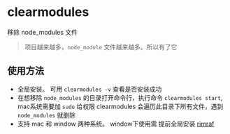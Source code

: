 # clearmodules 

移除 node_modules 文件

> 项目越来越多，`node_module` 文件越来越多。所以有了它

## 使用方法

- 全局安装。 可用 `clearmodules -v` 查看是否安装成功
- 在想移除 `node_modules` 的目录打开命令行，执行命令 `clearmodules start`, mac系统需要加 `sudo` 给权限 clearmodules 会遍历此目录下所有文件，遇到 `node_modules` 就删除
- 支持 mac 和 window 两种系统。  window下使用需 提前全局安装 [rimraf](https://www.npmjs.com/package/rimraf)



